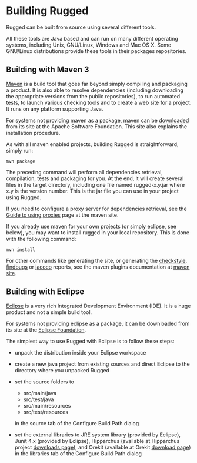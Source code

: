 <!--- Copyright 2013-2018 CS Systèmes d'Information
  Licensed under the Apache License, Version 2.0 (the "License");
  you may not use this file except in compliance with the License.
  You may obtain a copy of the License at
  
    http://www.apache.org/licenses/LICENSE-2.0
  
  Unless required by applicable law or agreed to in writing, software
  distributed under the License is distributed on an "AS IS" BASIS,
  WITHOUT WARRANTIES OR CONDITIONS OF ANY KIND, either express or implied.
  See the License for the specific language governing permissions and
  limitations under the License.
-->

Building Rugged
===============

Rugged can be built from source using several different tools.
  
All these tools are Java based and can run on many different operating
systems, including Unix, GNU/Linux, Windows and Mac OS X. Some GNU/Linux
distributions provide these tools in their packages repositories.

Building with Maven 3
---------------------

[Maven](http://maven.apache.org/) is a build tool that goes far beyond
simply compiling and packaging a product. It is also able to resolve
dependencies (including downloading the appropriate versions from the public
repositories), to run automated tests, to launch various checking tools and
to create a web site for a project. It runs on any platform supporting Java.
  
For systems not providing maven as a package, maven can be
[downloaded](http://maven.apache.org/download.cgi) from its site at the
Apache Software Foundation. This site also explains the
installation procedure.

As with all maven enabled projects, building Rugged is straightforward, simply
run:

    mvn package

The preceding command will perform all dependencies retrieval, compilation,
tests and packaging for you. At the end, it will create several files in
the target directory, including one file named rugged-x.y.jar where x.y is
the version number. This is the jar file you can use in your project using
Rugged.

If you need to configure a proxy server for dependencies retrieval, see
the [Guide to using proxies](http://maven.apache.org/guides/mini/guide-proxies.html)
page at the maven site.

If you already use maven for your own projects (or simply eclipse, see
below), you may want to install rugged in your local repository. This is done
with the following command:

    mvn install

For other commands like generating the site, or generating the
[checkstyle](http://checkstyle.sourceforge.net/),
[findbugs](http://findbugs.sourceforge.net/) or
[jacoco](http://www.eclemma.org/jacoco/) reports, see the maven
plugins documentation at [maven site](http://maven.apache.org/plugins/index.html).

Building with Eclipse
---------------------

[Eclipse](http://www.eclipse.org/) is a very rich Integrated Development
Environment (IDE). It is a huge product and not a simple build tool.

For systems not providing eclipse as a package, it can be downloaded from its
site at the [Eclipse Foundation](http://www.eclipse.org/downloads/).

The simplest way to use Rugged with Eclipse is to follow these steps:

  * unpack the distribution inside your Eclipse workspace

  * create a new java project from existing sources and direct Eclipse to the
     directory where you unpacked Rugged

  * set the source folders to
    * src/main/java
    * src/test/java
    * src/main/resources
    * src/test/resources

    in the source tab of the Configure Build Path dialog

  * set the external libraries to JRE system library (provided by Eclipse),
    Junit 4.x (provided by Eclipse), Hipparchus (available at
    Hipparchus project
    [downloads page](https://www.hipparchus.org/downloads.html)),
    and Orekit (available at Orekit
    [download page](https://www.orekit.org/download.html))
    in the libraries tab of the Configure Build Path dialog
